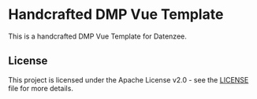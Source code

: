 # Handcrafted DMP Vue Template

This is a handcrafted DMP Vue Template for Datenzee.

## License

This project is licensed under the Apache License v2.0 - see the
[LICENSE](LICENSE) file for more details.